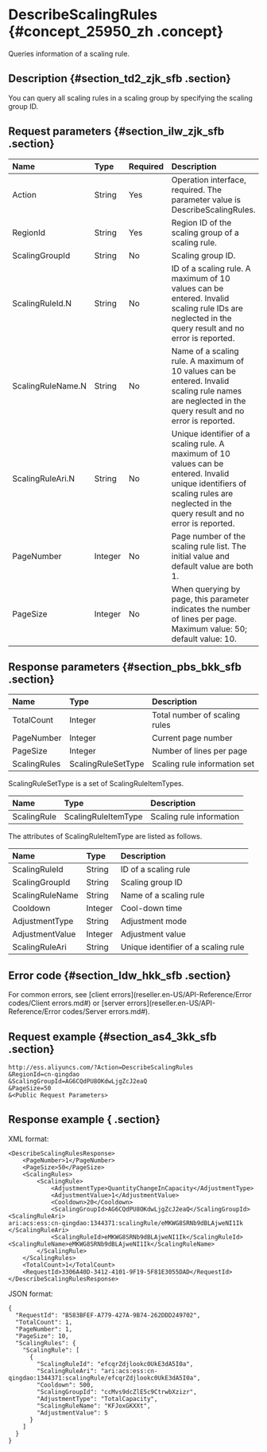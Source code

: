 # DescribeScalingRules {#concept_25950_zh .concept}

Queries information of a scaling rule.

## Description {#section_td2_zjk_sfb .section}

You can query all scaling rules in a scaling group by specifying the scaling group ID.

## Request parameters {#section_ilw_zjk_sfb .section}

|Name|Type|Required|Description|
|:---|:---|:-------|:----------|
|Action|String|Yes|Operation interface, required. The parameter value is DescribeScalingRules.|
|RegionId|String|Yes|Region ID of the scaling group of a scaling rule.|
|ScalingGroupId|String|No|Scaling group ID.|
|ScalingRuleId.N|String|No|ID of a scaling rule. A maximum of 10 values can be entered. Invalid scaling rule IDs are neglected in the query result and no error is reported.|
|ScalingRuleName.N|String|No|Name of a scaling rule. A maximum of 10 values can be entered. Invalid scaling rule names are neglected in the query result and no error is reported.|
|ScalingRuleAri.N|String|No|Unique identifier of a scaling rule. A maximum of 10 values can be entered. Invalid unique identifiers of scaling rules are neglected in the query result and no error is reported.|
|PageNumber|Integer|No|Page number of the scaling rule list. The initial value and default value are both 1.|
|PageSize|Integer|No|When querying by page, this parameter indicates the number of lines per page. Maximum value: 50; default value: 10.|

## Response parameters {#section_pbs_bkk_sfb .section}

|Name|Type|Description|
|:---|:---|:----------|
|TotalCount|Integer|Total number of scaling rules|
|PageNumber|Integer|Current page number|
|PageSize|Integer|Number of lines per page|
|ScalingRules|ScalingRuleSetType|Scaling rule information set|

ScalingRuleSetType is a set of ScalingRuleItemTypes.

|Name|Type|Description|
|:---|:---|:----------|
|ScalingRule|ScalingRuleItemType|Scaling rule information|

The attributes of ScalingRuleItemType are listed as follows.

|Name|Type|Description|
|:---|:---|:----------|
|ScalingRuleId|String|ID of a scaling rule|
|ScalingGroupId|String|Scaling group ID|
|ScalingRuleName|String|Name of a scaling rule|
|Cooldown|Integer|Cool-down time|
|AdjustmentType|String|Adjustment mode|
|AdjustmentValue|Integer|Adjustment value|
|ScalingRuleAri|String|Unique identifier of a scaling rule|

## Error code {#section_ldw_hkk_sfb .section}

For common errors, see [client errors](reseller.en-US/API-Reference/Error codes/Client errors.md#) or [server errors](reseller.en-US/API-Reference/Error codes/Server errors.md#).

## Request example {#section_as4_3kk_sfb .section}

```
http://ess.aliyuncs.com/?Action=DescribeScalingRules
&RegionId=cn-qingdao
&ScalingGroupId=AG6CQdPU8OKdwLjgZcJ2eaQ
&PageSize=50
&<Public Request Parameters>
```

## Response example { .section}

XML format:

```
<DescribeScalingRulesResponse>
    <PageNumber>1</PageNumber>
    <PageSize>50</PageSize>
    <ScalingRules>
        <ScalingRule>
            <AdjustmentType>QuantityChangeInCapacity</AdjustmentType>
            <AdjustmentValue>1</AdjustmentValue>
            <Cooldown>20</Cooldown>
            <ScalingGroupId>AG6CQdPU8OKdwLjgZcJ2eaQ</ScalingGroupId>          <ScalingRuleAri>
ari:acs:ess:cn-qingdao:1344371:scalingRule/eMKWG8SRNb9dBLAjweNI1Ik
</ScalingRuleAri>
            <ScalingRuleId>eMKWG8SRNb9dBLAjweNI1Ik</ScalingRuleId>            <ScalingRuleName>eMKWG8SRNb9dBLAjweNI1Ik</ScalingRuleName>
        </ScalingRule>
    </ScalingRules>
    <TotalCount>1</TotalCount>
    <RequestId>3306A40D-3412-4101-9F19-5F81E3055DAD</RequestId>
</DescribeScalingRulesResponse>
```

JSON format:

```
{
  "RequestId": "B583BFEF-A779-427A-9B74-262DDD249702",
  "TotalCount": 1,
  "PageNumber": 1,
  "PageSize": 10,
  "ScalingRules": {
    "ScalingRule": [
      {
        "ScalingRuleId": "efcqrZdjlookc0UkE3dA5I0a",
        "ScalingRuleAri": "ari:acs:ess:cn-qingdao:1344371:scalingRule/efcqrZdjlookc0UkE3dA5I0a",
        "Cooldown": 500,
        "ScalingGroupId": "ccMvs9dcZlE5c9CtrwbXzizr",
        "AdjustmentType": "TotalCapacity",
        "ScalingRuleName": "KFJoxGKXXt",
        "AdjustmentValue": 5
      }
    ]
  }
}
```

